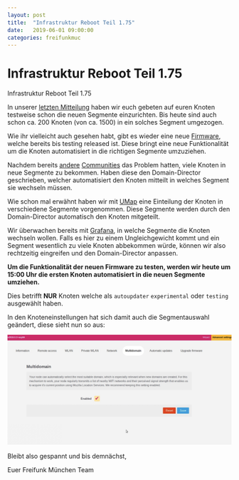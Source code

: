 ```yaml
---
layout: post
title:  "Infrastruktur Reboot Teil 1.75"
date:   2019-06-01 09:00:00
categories: freifunkmuc
---
```

# Infrastruktur Reboot Teil 1.75

Infrastruktur Reboot Teil 1.75

In unserer [letzten Mitteilung](https://ffmuc.net/freifunkmuc/2019/05/27/infrastruktur-reboot-teil15/) haben wir euch gebeten auf euren Knoten testweise schon die neuen Segmente einzurichten.
Bis heute sind auch schon ca. 200 Knoten (von ca. 1500) in ein solches Segment umgezogen.

Wie ihr vielleicht auch gesehen habt, gibt es wieder eine neue [Firmware](https://firmware.ffmuc.net), welche bereits bis testing released ist. Diese bringt eine neue Funktionalität um die Knoten automatisiert in die richtigen Segmente umzuziehen.

Nachdem bereits [andere](https://karlsruhe.freifunk.net) [Communities](https://darmstadt.freifunk.net) das Problem hatten, viele Knoten in neue Segmente zu bekommen. Haben diese den Domain-Director geschrieben, welcher automatisiert den Knoten mitteilt in welches Segment sie wechseln müssen.

Wie schon mal erwähnt haben wir mit [UMap](https://umap.openstreetmap.fr/en/map/ffmuc-sites_319166) eine Einteilung der Knoten in verschiedene Segmente vorgenommen.
Diese Segmente werden durch den Domain-Director automatisch den Knoten mitgeteilt.

Wir überwachen bereits mit [Grafana](https://stats.ffmuc.net/d/vhI10KgZk/debugging-dashboard?orgId=1&refresh=1m&fullscreen&panelId=13), in welche Segmente die Knoten wechseln wollen. 
Falls es hier zu einem Ungleichgewicht kommt und ein Segment wesentlich zu viele Knoten abbekommen würde, können wir also rechtzeitig eingreifen und den Domain-Director anpassen.

**Um die Funktionalität der neuen Firmware zu testen, werden wir heute um 15:00 Uhr die ersten Knoten automatisiert in die neuen Segmente umziehen.**

Dies betrifft **NUR** Knoten welche als `autoupdater` `experimental` oder `testing` ausgewählt haben.

In den Knoteneinstellungen hat sich damit auch die Segmentauswahl geändert, diese sieht nun so aus:

![Segment Selektion](/assets/new_segment_selection.png) 

Bleibt also gespannt und bis demnächst,

Euer Freifunk München Team
